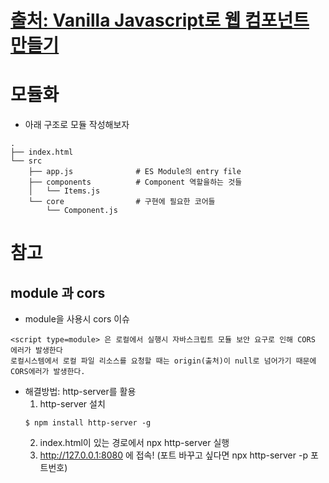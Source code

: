 # [출처: Vanilla Javascript로 웹 컴포넌트 만들기](https://junilhwang.github.io/TIL/Javascript/Design/Vanilla-JS-Component/)
# 모듈화
* 아래 구조로 모듈 작성해보자
```
.
├── index.html
└── src
    ├── app.js              # ES Module의 entry file
    ├── components          # Component 역할을하는 것들
    │   └── Items.js
    └── core                # 구현에 필요한 코어들
        └── Component.js
```




# 참고
## module 과 cors
* module을 사용시 cors 이슈
```
<script type=module> 은 로컬에서 실행시 자바스크립트 모듈 보안 요구로 인해 CORS 에러가 발생한다
로컬시스템에서 로컬 파일 리소스를 요청할 때는 origin(출처)이 null로 넘어가기 때문에 CORS에러가 발생한다.
```
* 해결방법: http-server를 활용
  1. http-server 설치
  ```shell
  $ npm install http-server -g
  ```
  2. index.html이 있는 경로에서 npx http-server 실행
  3. http://127.0.0.1:8080 에 접속! (포트 바꾸고 싶다면 npx http-server -p 포트번호)